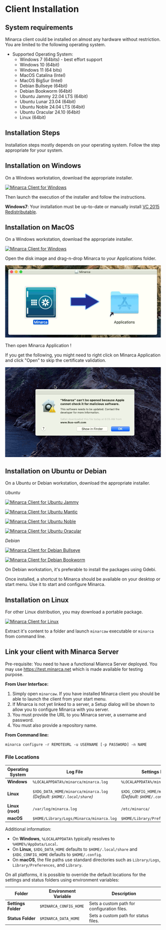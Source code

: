 # Client Installation

## System requirements

Minarca client could be installed on almost any hardware without
restriction. You are limited to the following operating system.

* Supported Operating System:
  * Windows 7 (64bits) - best effort support
  * Windows 10 (64bit)
  * Windows 11 (64 bits)
  * MacOS Catalina (Intel)
  * MacOS BigSur (Intel)
  * Debian Bullseye (64bit)
  * Debian Bookworm (64bit)
  * Ubuntu Jammy 22.04 LTS (64bit)
  * Ubuntu Lunar 23.04 (64bit)
  * Ubuntu Noble 24.04 LTS (64bit)
  * Ubuntu Oracular 24.10 (64bit)
  * Linux (64bit)

## Installation Steps

Installation steps mostly depends on your operating system. Follow the step appropriate for your system.

## Installation on Windows

On a Windows workstation, download the appropriate installer.

<a href="https://www.ikus-soft.com/archive/minarca/minarca-client-latest.exe"><img alt="Minarca Client for Windows" src="https://img.shields.io/badge/download-Minarca-blue?&logo=windows&style=for-the-badge"></a>

Then launch the execution of the installer and follow the instructions.

**Windows7**: Your installation must be up-to-date or manually install [VC 2015 Redistributable](https://www.microsoft.com/en-US/download/details.aspx?id=48145).

## Installation on MacOS

On a Windows workstation, download the appropriate installer.

<a href="https://www.ikus-soft.com/archive/minarca/minarca-client-latest.dmg"><img alt="Minarca Client for Windows" src="https://img.shields.io/badge/download-Minarca-blue?&logo=apple&style=for-the-badge"></a>

Open the disk image and drag-n-drop Minarca to your Applications folder.

![Open Minarca Disk image with Finder](minarca-macos-disk-image.png)

Then open Minarca Application !

If you get the following, you might need to right click on Minarca Application and
click "Open" to skip the certificate validation.

![Minarca can't be open because Apple cannot check it for malicious software.](macos-installation-issue.png)

## Installation on Ubuntu or Debian

On a Ubuntu or Debian workstation, download the appropriate installer.

*Ubuntu*

<a href="https://www.ikus-soft.com/archive/minarca/minarca-client-jammy-latest.deb"><img alt="Minarca Client for Ubuntu Jammy" src="https://img.shields.io/badge/Ubuntu-Jammy-blue?&logo=ubuntu&style=for-the-badge"></a>

<a href="https://www.ikus-soft.com/archive/minarca/minarca-client-mantic-latest.deb"><img alt="Minarca Client for Ubuntu Mantic" src="https://img.shields.io/badge/Ubuntu-Mantic-blue?&logo=ubuntu&style=for-the-badge"></a>

<a href="https://www.ikus-soft.com/archive/minarca/minarca-client-noble-latest.deb"><img alt="Minarca Client for Ubuntu Noble" src="https://img.shields.io/badge/Ubuntu-Noble-blue?&logo=ubuntu&style=for-the-badge"></a>

<a href="https://www.ikus-soft.com/archive/minarca/minarca-client-oracular-latest.deb"><img alt="Minarca Client for Ubuntu Oracular" src="https://img.shields.io/badge/Ubuntu-Oracular-blue?&logo=ubuntu&style=for-the-badge"></a>

*Debian*

<a href="https://www.ikus-soft.com/archive/minarca/minarca-client-bullseye-latest.deb"><img alt="Minarca Client for Debian Bullseye" src="https://img.shields.io/badge/Debian-Bullseye-blue?&logo=debian&style=for-the-badge"></a>

<a href="https://www.ikus-soft.com/archive/minarca/minarca-client-bookworm-latest.deb"><img alt="Minarca Client for Debian Bookworm" src="https://img.shields.io/badge/Debian-Bookworm-blue?&logo=debian&style=for-the-badge"></a>

On Debian workstation, it's preferable to install the packages using Gdebi.

Once installed, a shortcut to Minarca should be available on your desktop or start menu. Use it to start and configure Minarca.

## Installation on Linux

For other Linux distribution, you may download a portable package.

<a href="https://www.ikus-soft.com/archive/minarca/minarca-client-latest.tar.gz"><img alt="Minarca Client for Linux" src="https://img.shields.io/badge/download-Minarca-blue?&logo=linux&style=for-the-badge"></a>

Extract it's content to a folder and launch `minarcaw` executable or `minarca` from command line.

## Link your client with Minarca Server

Pre-requisite: You need to have a functional Mianrca Server deployed. You may use <https://test.minarca.net> which is made available for testing purpose.

**From User Interface:**

1. Simply open `minarcaw`. If you have installed Minarca client you should be able to launch the client from your start menu.
2. If Minarca is not yet linked to a server, a Setup dialog will be shown to allow you to configure Minarca with you server.
3. You must provide the URL to you Minarca server, a username and password.
4. You must also provide a repository name.

**From Command line:**

    minarca configure -r REMOTEURL -u USERNAME [-p PASSWORD] -n NAME

### File Locations

| **Operating System** | **Log File**                          | **Settings Folder**                   | **Status Folder**                     |
|-----------------------|---------------------------------------|----------------------------------------|----------------------------------------|
| **Windows**           | `%LOCALAPPDATA%/minarca/minarca.log` | `%LOCALAPPDATA%/minarca/`             | `%LOCALAPPDATA%/minarca/`             |
| **Linux**             | `$XDG_DATA_HOME/minarca/minarca.log`<br>*(Default: `$HOME/.local/share`)* | `$XDG_CONFIG_HOME/minarca/`<br>*(Default: `$HOME/.config`)* | `$XDG_DATA_HOME/minarca/`<br>*(Default: `$HOME/.local/share`)* |
| **Linux (root)**      | `/var/log/minarca.log`               | `/etc/minarca/`                        | `/var/lib/minarca/`                   |
| **macOS**             | `$HOME/Library/Logs/Minarca/minarca.log` | `$HOME/Library/Preferences/Minarca`   | `$HOME/Library/Minarca`               |


Additional information:
- On **Windows**, `%LOCALAPPDATA%` typically resolves to `%HOME%/AppData/Local`.  
- On **Linux**, `$XDG_DATA_HOME` defaults to `$HOME/.local/share` and `$XDG_CONFIG_HOME` defaults to `$HOME/.config`.  
- On **macOS**, the file paths use standard directories such as `Library/Logs`, `Library/Preferences`, and `Library`.  

On all platforms, it is possible to override the default locations for the settings and status folders using environment variables:

| **Folder**           | **Environment Variable**   | **Description**                          |
|-----------------------|----------------------------|------------------------------------------|
| **Settings Folder**   | `$MINARCA_CONFIG_HOME`     | Sets a custom path for configuration files. |
| **Status Folder**     | `$MINARCA_DATA_HOME`       | Sets a custom path for status files.        |
